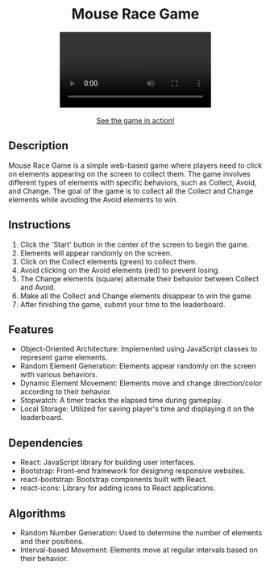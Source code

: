 <div align="center">
	<h1 style="text-align: center;">Mouse Race Game</h1>
    <video controls style="display: block; margin: 0 auto;">
    <source src="https://youtu.be/c3A9rRpnEps">
		Your browser does not support the video tag.
	</video>
	<br/>
	<a href="https://mouse-race.netlify.app">See the game in action!</a>
</div>

<h2>Description</h2>
<p>Mouse Race Game is a simple web-based game where players need to click on elements appearing on the screen to collect them. The game involves different types of elements with specific behaviors, such as Collect, Avoid, and Change. The goal of the game is to collect all the Collect and Change elements while avoiding the Avoid elements to win.</p>

<h2>Instructions</h2>
<ol>
    <li>Click the 'Start' button in the center of the screen to begin the game.</li>
    <li>Elements will appear randomly on the screen.</li>
    <li>Click on the Collect elements (green) to collect them.</li>
    <li>Avoid clicking on the Avoid elements (red) to prevent losing.</li>
    <li>The Change elements (square) alternate their behavior between Collect and Avoid.</li>
    <li>Make all the Collect and Change elements disappear to win the game.</li>
    <li>After finishing the game, submit your time to the leaderboard.</li>
</ol>

<h2>Features</h2>
<ul>
    <li>Object-Oriented Architecture: Implemented using JavaScript classes to represent game elements.</li>
    <li>Random Element Generation: Elements appear randomly on the screen with various behaviors.</li>
    <li>Dynamic Element Movement: Elements move and change direction/color according to their behavior.</li>
    <li>Stopwatch: A timer tracks the elapsed time during gameplay.</li>
	<li>Local Storage: Utilized for saving player's time and displaying it on the leaderboard.</li>
</ul>
</ul>

<h2>Dependencies</h2>
<ul>
    <li>React: JavaScript library for building user interfaces.</li>
    <li>Bootstrap: Front-end framework for designing responsive websites.</li>
    <li>react-bootstrap: Bootstrap components built with React.</li>
    <li>react-icons: Library for adding icons to React applications.</li>
</ul>

<h2>Algorithms</h2>
<ul>
    <li>Random Number Generation: Used to determine the number of elements and their positions.</li>
    <li>Interval-based Movement: Elements move at regular intervals based on their behavior.</li>
</ul>
